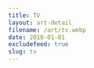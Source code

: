 ```yaml
---
title: TV
layout: art-detail
filename: /art/tv.webp
date: 2018-01-01
excludefeed: true
slug: tv
---
```

